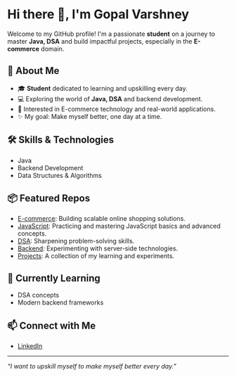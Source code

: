 # Hi there 👋, I'm Gopal Varshney

Welcome to my GitHub profile! I'm a passionate **student** on a journey to master **Java, DSA** and build impactful projects, especially in the **E-commerce** domain.

## 🚀 About Me
- 🎓 **Student** dedicated to learning and upskilling every day.
- 💻 Exploring the world of **Java, DSA** and backend development.
- 🛒 Interested in E-commerce technology and real-world applications.
- ✨ My goal: Make myself better, one day at a time.

## 🛠️ Skills & Technologies
- Java
- Backend Development
- Data Structures & Algorithms

## 📦 Featured Repos
- [E-commerce](https://github.com/GopalVar2005/E-commerce): Building scalable online shopping solutions.
- [JavaScript](https://github.com/GopalVar2005/JavaScript): Practicing and mastering JavaScript basics and advanced concepts.
- [DSA](https://github.com/GopalVar2005/DSA): Sharpening problem-solving skills.
- [Backend](https://github.com/GopalVar2005/Backend): Experimenting with server-side technologies.
- [Projects](https://github.com/GopalVar2005/Projects): A collection of my learning and experiments.

## 🌱 Currently Learning
- DSA concepts
- Modern backend frameworks

## 📫 Connect with Me
- [LinkedIn](https://www.linkedin.com/in/gopal-varshney-99b0b0366/)

---

*“I want to upskill myself to make myself better every day.”*
